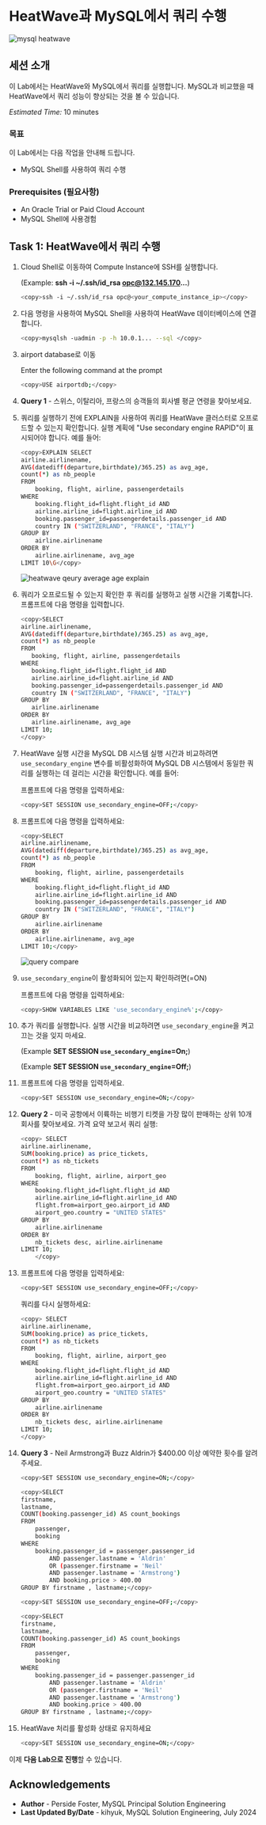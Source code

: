 # HeatWave과 MySQL에서 쿼리 수행 

![mysql heatwave](./images/mysql-heatwave-logo.jpg "mysql heatwave")

## 세션 소개

이 Lab에서는 HeatWave와 MySQL에서 쿼리를 실행합니다. MySQL과 비교했을 때 HeatWave에서 쿼리 성능이 향상되는 것을 볼 수 있습니다.

_Estimated Time:_ 10 minutes

[//]:   [](youtube:fOcDBTf-KqE)

### 목표

이 Lab에서는 다음 작업을 안내해 드립니다.

- MySQL Shell를 사용하여 쿼리 수행

### Prerequisites (필요사항)

- An Oracle Trial or Paid Cloud Account
- MySQL Shell에 사용경험

## Task 1: HeatWave에서 쿼리 수행

1. Cloud Shell로 이동하여 Compute Instance에 SSH를 실행합니다.

    (Example: **ssh -i ~/.ssh/id_rsa opc@132.145.170...**) 

    ```bash
    <copy>ssh -i ~/.ssh/id_rsa opc@<your_compute_instance_ip></copy>
    ```

2. 다음 명령을 사용하여 MySQL Shell을 사용하여 HeatWave 데이터베이스에 연결합니다.

    ```bash
    <copy>mysqlsh -uadmin -p -h 10.0.1... --sql </copy>
    ```

3. airport database로 이동

    Enter the following command at the prompt

    ```bash
    <copy>USE airportdb;</copy>
    ```

4. **Query 1** - 스위스, 이탈리아, 프랑스의 승객들의 회사별 평균 연령을 찾아보세요.

5. 쿼리를 실행하기 전에 EXPLAIN을 사용하여 쿼리를 HeatWave 클러스터로 오프로드할 수 있는지 확인합니다. 실행 계획에 "Use secondary engine RAPID"이 표시되어야 합니다. 예를 들어:

    ```bash
    <copy>EXPLAIN SELECT
    airline.airlinename,
    AVG(datediff(departure,birthdate)/365.25) as avg_age,
    count(*) as nb_people
    FROM
        booking, flight, airline, passengerdetails
    WHERE
        booking.flight_id=flight.flight_id AND
        airline.airline_id=flight.airline_id AND
        booking.passenger_id=passengerdetails.passenger_id AND
        country IN ("SWITZERLAND", "FRANCE", "ITALY")
    GROUP BY
        airline.airlinename
    ORDER BY
        airline.airlinename, avg_age
    LIMIT 10\G</copy>
    ```

    ![heatwave qeury average age explain](./images/heatwave-qeury-explain.png "heatwave qeury average age explain")

6. 쿼리가 오프로드될 수 있는지 확인한 후 쿼리를 실행하고 실행 시간을 기록합니다. 프롬프트에 다음 명령을 입력합니다.

     ```bash
    <copy>SELECT
    airline.airlinename,
    AVG(datediff(departure,birthdate)/365.25) as avg_age,
    count(*) as nb_people
    FROM
        booking, flight, airline, passengerdetails
    WHERE
        booking.flight_id=flight.flight_id AND
        airline.airline_id=flight.airline_id AND
        booking.passenger_id=passengerdetails.passenger_id AND
        country IN ("SWITZERLAND", "FRANCE", "ITALY")
    GROUP BY
        airline.airlinename
    ORDER BY
        airline.airlinename, avg_age
    LIMIT 10;
    </copy>
    ```

7. HeatWave 실행 시간을 MySQL DB 시스템 실행 시간과 비교하려면 `use_secondary_engine` 변수를 비활성화하여 MySQL DB 시스템에서 동일한 쿼리를 실행하는 데 걸리는 시간을 확인합니다. 예를 들어:

    프롬프트에 다음 명령을 입력하세요:

    ```bash
    <copy>SET SESSION use_secondary_engine=OFF;</copy>
    ```

8. 프롬프트에 다음 명령을 입력하세요:

    ```bash
    <copy>SELECT
    airline.airlinename,
    AVG(datediff(departure,birthdate)/365.25) as avg_age,
    count(*) as nb_people
    FROM
        booking, flight, airline, passengerdetails
    WHERE
        booking.flight_id=flight.flight_id AND
        airline.airline_id=flight.airline_id AND
        booking.passenger_id=passengerdetails.passenger_id AND
        country IN ("SWITZERLAND", "FRANCE", "ITALY")
    GROUP BY
        airline.airlinename
    ORDER BY
        airline.airlinename, avg_age
    LIMIT 10;</copy>
    ```

    ![query compare](./images/heatwave-qeury-avg.png " query compare")

9. `use_secondary_engine`이 활성화되어 있는지 확인하려면(=ON)

    프롬프트에 다음 명령을 입력하세요:

    ```bash
    <copy>SHOW VARIABLES LIKE 'use_secondary_engine%';</copy>
    ```

10. 추가 쿼리를 실행합니다. 실행 시간을 비교하려면 `use_secondary_engine`을 켜고 끄는 것을 잊지 마세요.

    (Example  **SET SESSION `use_secondary_engine`=On;**)

    (Example  **SET SESSION `use_secondary_engine`=Off;**)      

11. 프롬프트에 다음 명령을 입력하세요.

    ```bash
    <copy>SET SESSION use_secondary_engine=ON;</copy>
    ```

12. **Query 2** -  미국 공항에서 이륙하는 비행기 티켓을 가장 많이 판매하는 상위 10개 회사를 찾아보세요. 가격 요약 보고서 쿼리 실행:

    ```bash
    <copy> SELECT
    airline.airlinename,
    SUM(booking.price) as price_tickets,
    count(*) as nb_tickets
    FROM
        booking, flight, airline, airport_geo
    WHERE
        booking.flight_id=flight.flight_id AND
        airline.airline_id=flight.airline_id AND
        flight.from=airport_geo.airport_id AND
        airport_geo.country = "UNITED STATES"
    GROUP BY
        airline.airlinename
    ORDER BY
        nb_tickets desc, airline.airlinename
    LIMIT 10;
        </copy>
    ```

13. 프롬프트에 다음 명령을 입력하세요:

    ```bash
    <copy>SET SESSION use_secondary_engine=OFF;</copy>
    ```

    쿼리를 다시 실행하세요:

    ```bash
    <copy> SELECT
    airline.airlinename,
    SUM(booking.price) as price_tickets,
    count(*) as nb_tickets
    FROM
        booking, flight, airline, airport_geo
    WHERE
        booking.flight_id=flight.flight_id AND
        airline.airline_id=flight.airline_id AND
        flight.from=airport_geo.airport_id AND
        airport_geo.country = "UNITED STATES"
    GROUP BY
        airline.airlinename
    ORDER BY
        nb_tickets desc, airline.airlinename
    LIMIT 10;
    </copy>
    ```

14. **Query 3** - Neil Armstrong과 Buzz Aldrin가 $400.00 이상 예약한 횟수를 알려주세요.

    ```bash
    <copy>SET SESSION use_secondary_engine=ON;</copy>
    ```

    ```bash
    <copy>SELECT
    firstname,
    lastname,
    COUNT(booking.passenger_id) AS count_bookings
    FROM
        passenger,
        booking
    WHERE
        booking.passenger_id = passenger.passenger_id
            AND passenger.lastname = 'Aldrin'
            OR (passenger.firstname = 'Neil'
            AND passenger.lastname = 'Armstrong')
            AND booking.price > 400.00
    GROUP BY firstname , lastname;</copy>
    ```

    ```bash
    <copy>SET SESSION use_secondary_engine=OFF;</copy>
    ```

    ```bash
    <copy>SELECT
    firstname,
    lastname,
    COUNT(booking.passenger_id) AS count_bookings
    FROM
        passenger,
        booking
    WHERE
        booking.passenger_id = passenger.passenger_id
            AND passenger.lastname = 'Aldrin'
            OR (passenger.firstname = 'Neil'
            AND passenger.lastname = 'Armstrong')
            AND booking.price > 400.00
    GROUP BY firstname , lastname;</copy>
    ```

15. HeatWave 처리를 활성화 상태로 유지하세요

    ```bash
    <copy>SET SESSION use_secondary_engine=ON;</copy>
    ```

이제 **다음 Lab으로 진행**할 수 있습니다.

## Acknowledgements

- **Author** - Perside Foster, MySQL Principal Solution Engineering
- **Last Updated By/Date** - kihyuk, MySQL Solution Engineering, July 2024
